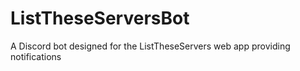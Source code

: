 # ListTheseServersBot
A Discord bot designed for the ListTheseServers web app providing notifications
